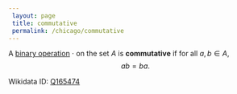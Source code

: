 ```yaml
---
 layout: page
 title: commutative
 permalink: /chicago/commutative
---
```

A [binary operation](https://mathgloss.github.io/MathGloss/chicago/binary_operation) $\cdot$ on the set $A$ is **commutative** if for all $a,b\in A$, $$ab = ba.$$

Wikidata ID: [Q165474](https://www.wikidata.org/wiki/Q165474)
